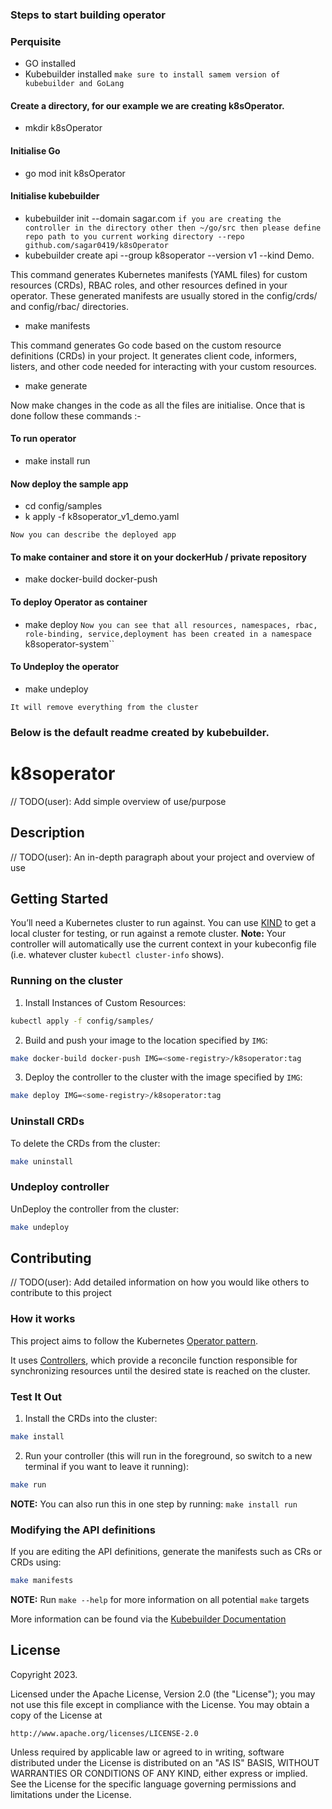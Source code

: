 ### Steps to start building operator

### Perquisite
- GO installed
- Kubebuilder installed
`make sure to install samem version of kubebuilder and GoLang`

#### Create a directory, for our example we are creating k8sOperator.
 - mkdir k8sOperator

#### Initialise Go
 - go mod init k8sOperator

#### Initialise kubebuilder
 - kubebuilder init --domain sagar.com  `if you are creating the controller in the directory other then ~/go/src then please define repo path to you current working directory --repo github.com/sagar0419/k8sOperator`
 - kubebuilder create api --group k8soperator  --version v1 --kind Demo.
   
This command generates Kubernetes manifests (YAML files) for custom resources (CRDs), RBAC roles, and other resources defined in your operator. These generated manifests are usually stored in the config/crds/ and config/rbac/ directories.
 - make manifests

This command generates Go code based on the custom resource definitions (CRDs) in your project. It generates client code, informers, listers, and other code needed for interacting with your custom resources.
 - make generate

Now make changes in the code as all the files  are initialise. Once that is done follow these commands :-
#### To run operator
- make install run

#### Now deploy the sample app 
- cd config/samples
- k apply -f k8soperator_v1_demo.yaml

`Now you can describe the deployed app`

#### To make container and store it on your dockerHub / private repository

- make docker-build docker-push

#### To deploy Operator as container
- make deploy
`Now you can see that all resources, namespaces, rbac, role-binding, service,deployment has been created in a namespace `k8soperator-system``

#### To Undeploy the operator
- make undeploy

`It will remove everything from the cluster`


### Below is the default readme created by kubebuilder. 
# k8soperator
// TODO(user): Add simple overview of use/purpose

## Description
// TODO(user): An in-depth paragraph about your project and overview of use

## Getting Started
You’ll need a Kubernetes cluster to run against. You can use [KIND](https://sigs.k8s.io/kind) to get a local cluster for testing, or run against a remote cluster.
**Note:** Your controller will automatically use the current context in your kubeconfig file (i.e. whatever cluster `kubectl cluster-info` shows).

### Running on the cluster
1. Install Instances of Custom Resources:

```sh
kubectl apply -f config/samples/
```

2. Build and push your image to the location specified by `IMG`:

```sh
make docker-build docker-push IMG=<some-registry>/k8soperator:tag
```

3. Deploy the controller to the cluster with the image specified by `IMG`:

```sh
make deploy IMG=<some-registry>/k8soperator:tag
```

### Uninstall CRDs
To delete the CRDs from the cluster:

```sh
make uninstall
```

### Undeploy controller
UnDeploy the controller from the cluster:

```sh
make undeploy
```

## Contributing
// TODO(user): Add detailed information on how you would like others to contribute to this project

### How it works
This project aims to follow the Kubernetes [Operator pattern](https://kubernetes.io/docs/concepts/extend-kubernetes/operator/).

It uses [Controllers](https://kubernetes.io/docs/concepts/architecture/controller/),
which provide a reconcile function responsible for synchronizing resources until the desired state is reached on the cluster.

### Test It Out
1. Install the CRDs into the cluster:

```sh
make install
```

2. Run your controller (this will run in the foreground, so switch to a new terminal if you want to leave it running):

```sh
make run
```

**NOTE:** You can also run this in one step by running: `make install run`

### Modifying the API definitions
If you are editing the API definitions, generate the manifests such as CRs or CRDs using:

```sh
make manifests
```

**NOTE:** Run `make --help` for more information on all potential `make` targets

More information can be found via the [Kubebuilder Documentation](https://book.kubebuilder.io/introduction.html)

## License

Copyright 2023.

Licensed under the Apache License, Version 2.0 (the "License");
you may not use this file except in compliance with the License.
You may obtain a copy of the License at

    http://www.apache.org/licenses/LICENSE-2.0

Unless required by applicable law or agreed to in writing, software
distributed under the License is distributed on an "AS IS" BASIS,
WITHOUT WARRANTIES OR CONDITIONS OF ANY KIND, either express or implied.
See the License for the specific language governing permissions and
limitations under the License.

